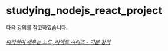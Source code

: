 # studying_nodejs_react_project

<div>다음 강의를 참고하였습니다.</div>
<h6><a href = "https://inf.run/Th1T">따라하며 배우는 노드, 리액트 시리즈 - 기본 강의</a></h6>
